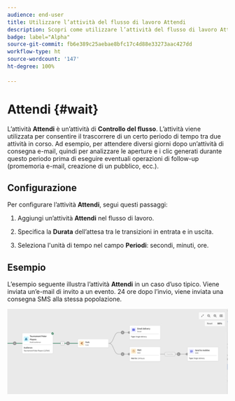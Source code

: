 ```yaml
---
audience: end-user
title: Utilizzare l’attività del flusso di lavoro Attendi
description: Scopri come utilizzare l’attività del flusso di lavoro Attendi
badge: label="Alpha"
source-git-commit: fb6e389c25aebae8bfc17c4d88e33273aac427dd
workflow-type: ht
source-wordcount: '147'
ht-degree: 100%

---
```



# Attendi {#wait}

L’attività **Attendi** è un’attività di **Controllo del flusso**. L’attività viene utilizzata per consentire il trascorrere di un certo periodo di tempo tra due attività in corso. Ad esempio, per attendere diversi giorni dopo un’attività di consegna e-mail, quindi per analizzare le aperture e i clic generati durante questo periodo prima di eseguire eventuali operazioni di follow-up (promemoria e-mail, creazione di un pubblico, ecc.).

## Configurazione

Per configurare l’attività **Attendi**, segui questi passaggi:

1. Aggiungi un’attività **Attendi** nel flusso di lavoro.

1. Specifica la **Durata** dell’attesa tra le transizioni in entrata e in uscita.

1. Seleziona l&#39;unità di tempo nel campo **Periodi**: secondi, minuti, ore.

## Esempio

L’esempio seguente illustra l’attività **Attendi** in un caso d’uso tipico. Viene inviata un’e-mail di invito a un evento. 24 ore dopo l’invio, viene inviata una consegna SMS alla stessa popolazione.

![](../assets/workflow-wait-example.png)

